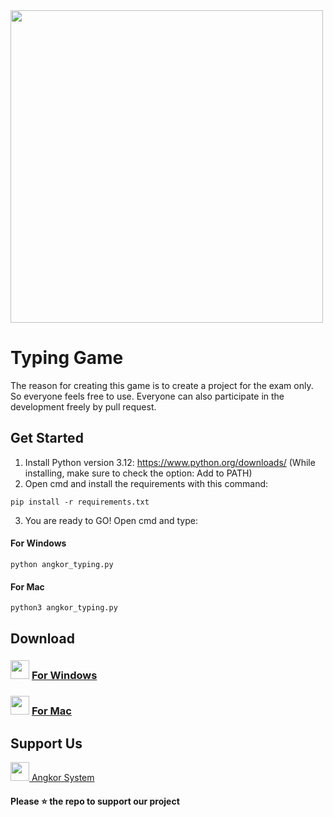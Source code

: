 <img src="icon.ico" width="500px">

# Typing Game
The reason for creating this game is to create a project for the exam only. So everyone feels free to use. Everyone can also participate in the development freely by pull request.

## Get Started

1. Install Python version 3.12: https://www.python.org/downloads/ (While installing, make sure to check the option: Add to PATH)
2. Open cmd and install the requirements with this command:

```
pip install -r requirements.txt
```

3. You are ready to GO! Open cmd and type:

#### For Windows 
```
python angkor_typing.py
```
#### For Mac 
```
python3 angkor_typing.py
```

## Download
###  <img src="icon.ico" width="30"> [For Windows](https://raw.github.com/huypanha/typing_game_python.git/dist/angkor_typing_windows.zip)
### <img src="icon.ico" width="30"> [For Mac](https://raw.github.com/huypanha/typing_game_python.git/dist/angkor_typing_windows.zipdist/angkor_typing.zip)

## Support Us
<a href="https://fb.me/angkorsystems"><img src="https://www.facebook.com/images/fb_icon_325x325.png" width="30"> Angkor System</a>


#### Please ⭐ the repo to support our project
